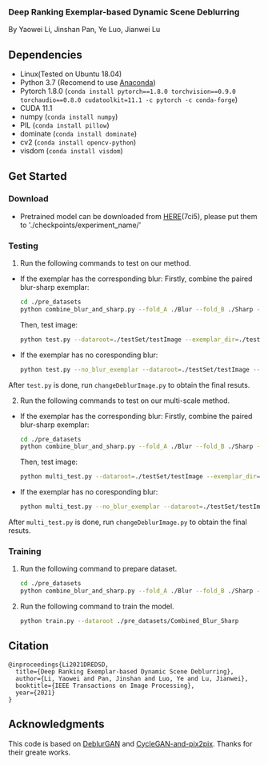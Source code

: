 <!-- TITLE -->
### Deep Ranking Exemplar-based Dynamic Scene Deblurring 
By Yaowei Li, Jinshan Pan, Ye Luo, Jianwei Lu
 
## Dependencies
* Linux(Tested on Ubuntu 18.04) 
* Python 3.7 (Recomend to use [Anaconda](https://www.anaconda.com/products/individual#linux))
* Pytorch 1.8.0 (`conda install pytorch==1.8.0 torchvision==0.9.0 torchaudio==0.8.0 cudatoolkit=11.1 -c pytorch -c conda-forge`)
* CUDA 11.1
* numpy (`conda install numpy`)
* PIL (`conda install pillow`)
* dominate (`conda install dominate`) 
* cv2 (`conda install opencv-python`)
* visdom (`conda install visdom`)

## Get Started

### Download
* Pretrained model can be downloaded from [HERE](https://pan.baidu.com/s/10097ea2xIdQ836b3VAQvjw)(7ci5), please put them to './checkpoints/experiment_name/'

### Testing
1. Run the following commands to test on our method.
 * If the exemplar has the corresponding blur:
    Firstly, combine the paired blur-sharp exemplar:
    ```sh
	cd ./pre_datasets
    python combine_blur_and_sharp.py --fold_A ./Blur --fold_B ./Sharp --fold_AB ../testSet/exemplar_AB
    ```
    Then, test image:
    ```sh
    python test.py --dataroot=./testSet/testImage --exemplar_dir=./testSet/exemplar_AB
    ```
 * If the exemplar has no coresponding blur:
    ```sh
    python test.py --no_blur_exemplar --dataroot=./testSet/testImage --exemplar_dir=./testSet/exemplar_AB
    ```
  After `test.py` is done, run `changeDeblurImage.py` to obtain the final resuts.
  
2. Run the following commands to test on our multi-scale method.
 * If the exemplar has the corresponding blur:
   Firstly, combine the paired blur-sharp exemplar:
   ```sh
   cd ./pre_datasets   
   python combine_blur_and_sharp.py --fold_A ./Blur --fold_B ./Sharp --fold_AB ../testSet/exemplar_AB
   ```
   Then, test image:
   ```sh
   python multi_test.py --dataroot=./testSet/testImage --exemplar_dir=./testSet/exemplar_AB
   ```
 * If the exemplar has no coresponding blur:
   ```sh
   python multi_test.py --no_blur_exemplar --dataroot=./testSet/testImage --exemplar_dir=./testSet/exemplar_AB
   ```
After `multi_test.py` is done, run `changeDeblurImage.py` to obtain the final resuts.

### Training
1. Run the following command to prepare dataset.
   ```sh
   cd ./pre_datasets  
   python combine_blur_and_sharp.py --fold_A ./Blur --fold_B ./Sharp --fold_AB ./Combined_Blur_Sharp
   ```
2. Run the following command to train the model.
   ```sh
   python train.py --dataroot ./pre_datasets/Combined_Blur_Sharp
   ```

## Citation
	@inproceedings{Li2021DREDSD,
      title={Deep Ranking Exemplar-based Dynamic Scene Deblurring},
      author={Li, Yaowei and Pan, Jinshan and Luo, Ye and Lu, Jianwei},
      booktitle={IEEE Transactions on Image Processing},
      year={2021}
    }

## Acknowledgments
This code is based on [DeblurGAN](https://github.com/KupynOrest/DeblurGAN) and [CycleGAN-and-pix2pix](https://github.com/junyanz/pytorch-CycleGAN-and-pix2pix). Thanks for their greate works.


